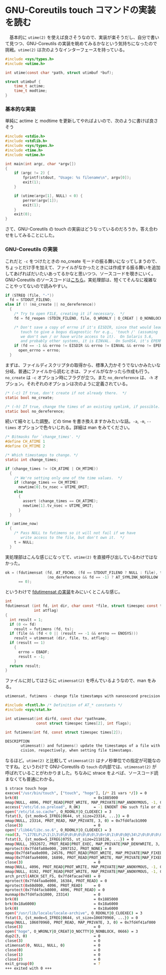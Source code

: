 GNU-Coreutils touch コマンドの実装を読む
===

　基本的に `utime(2)` を使えば良さそうなので、実装が楽そうだし、自分で書いて見つつ、GNU-Coreutils の実装を眺めてみるかなという気持ちになったので挑戦。`utime(2)` は次のようなインターフェースを持っている。

```c
#include <sys/types.h>
#include <utime.h>

int utime(const char *path, struct utimbuf *buf);

struct utimbuf {
    time_t actime;
    time_t modtime;
}
```

### 基本的な実装

単純に actime と modtime を更新してやればよいので、次のように書けば良さそう

```c
#include <stdio.h>
#include <stdlib.h>
#include <sys/types.h>
#include <time.h>
#include <utime.h>

int main(int argc, char *argv[])
{
    if (argc != 2) {
        fprintf(stdout, "Usage: %s filename\n", argv[0]);
        exit(1);
    }

    if (utime(argv[1], NULL) < 0) {
        perror(argv[1]);
        exit(1);
    }
    exit(0);
}
```

さて、GNU-Coreutils の touch の実装はどうなっているのだろうか。答え合わせをしてみることにした。


### GNU-Coreutils の実装

これだと `-c` をつけたときの no_create モードの振る舞いになってしまうので、ちょっとだけ手を加えて、ファイルがなかったときには作成する振る舞いを追加してあげればだいたいあってるかなと思いつつ、ソースコードを覗きにいく。GNU-Coreutils のソースコードは[こちら](https://github.com/Coreutils/Coreutils/blob/master/src/touch.c#L122-L204)。実処理部は、短くてそんなに複雑なことやってないので読みやすい。

```c
if (STREQ (file, "-"))
  fd = STDOUT_FILENO;
else if (! (no_create || no_dereference))
  {
    /* Try to open FILE, creating it if necessary.  */
    fd = fd_reopen (STDIN_FILENO, file, O_WRONLY | O_CREAT | O_NONBLOCK | O_NOCTTY, MODE_RW_UGO);

    /* Don't save a copy of errno if it's EISDIR, since that would lead
       touch to give a bogus diagnostic for e.g., 'touch /' (assuming
       we don't own / or have write access to it).  On Solaris 5.6,
       and probably other systems, it is EINVAL.  On SunOS4, it's EPERM.  */
    if (fd == -1 && errno != EISDIR && errno != EINVAL && errno != EPERM)
      open_errno = errno;
  }
```

まずは、ファイルディスクリプタの取得から、標準入力かそうでないかみたいな分岐。普通にファイルから読むときは、ファイルがなかったら作成も行う。`no_create` は `-c` オプション時にフラグが立つ。また `no_dereference` は、`-h` オプション。それぞれのオプションは次のように定義されている。

```c
/* (-c) If true, don't create if not already there.  */
static bool no_create;

/* (-h) If true, change the times of an existing symlink, if possible.  */
static bool no_dereference;
```

続いて細々とした調整。どの time を書き換えますかみたいな話。`-a`, `-m`, `--times` オプションで色々いじれる。詳細は man をみてください。

```c
/* Bitmasks for `change_times'. */
#define CH_ATIME 1
#define CH_MTIME 2

/* Which timestamps to change. */
static int change_times;

if (change_times != (CH_ATIME | CH_MTIME))
  {
    /* We're setting only one of the time values.  */
    if (change_times == CH_MTIME)
      newtime[0].tv_nsec = UTIME_OMIT;
    else
      {
        assert (change_times == CH_ATIME);
        newtime[1].tv_nsec = UTIME_OMIT;
      }
  }

if (amtime_now)
  {
    /* Pass NULL to futimens so it will not fail if we have
       write access to the file, but don't own it.  */
    t = NULL;
  }
```

実処理部はこんな感じになってて、`utime(2)` を直接呼び出しているわけではなかった。

```c
ok = (fdutimensat (fd, AT_FDCWD, (fd == STDOUT_FILENO ? NULL : file), t,
                   (no_dereference && fd == -1) ? AT_SYMLINK_NOFOLLOW : 0)
      == 0);
```

というわけで [fdutimensat の実装](https://github.com/Coreutils/gnulib/blob/master/lib/fdutimensat.c)をみにいくとこんな感じ。

```c
int
fdutimensat (int fd, int dir, char const *file, struct timespec const ts[2],
             int atflag)
{
  int result = 1;
  if (0 <= fd)
    result = futimens (fd, ts);
  if (file && (fd < 0 || (result == -1 && errno == ENOSYS)))
    result = utimensat (dir, file, ts, atflag);
  if (result == 1)
    {
      errno = EBADF;
      result = -1;
    }
  return result;
}
```

ファイルに対してはさらに `utimensat(2)` を呼んでいるようなので、man をみる。

```c
utimensat, futimens - change file timestamps with nanosecond precision

#include <fcntl.h> /* Definition of AT_* constants */
#include <sys/stat.h>

int utimensat(int dirfd, const char *pathname,
              const struct timespec times[2], int flags);

int futimens(int fd, const struct timespec times[2]);

DESCRIPTION
       utimensat() and futimens() update the timestamps of a file with nanosecond precision.  This contrasts with the historical utime(2) and utimes(2), which permit only second and microsecond pre‐
       cision, respectively, when setting file timestamps.
```

なるほど。`utime(2)` と比較して `utimensat(2)` はナノ秒単位での指定が可能なのですね。というわけで GNU-Coreutils の `touch` の内部では、`utimensat(2)` が呼ばれていることがわかりました。ちなみに strace をよべば、ソースコード読まなくても普通にわかる。

```sh
$ strace touch hoge
execve("/usr/bin/touch", ["touch", "hoge"], [/* 21 vars */]) = 0
brk(0)                                  = 0x1885000
mmap(NULL, 4096, PROT_READ|PROT_WRITE, MAP_PRIVATE|MAP_ANONYMOUS, -1, 0) = 0x7fd4facb7000
access("/etc/ld.so.preload", R_OK)      = -1 ENOENT (No such file or directory)
open("/etc/ld.so.cache", O_RDONLY|O_CLOEXEC) = 3
fstat(3, {st_mode=S_IFREG|0644, st_size=23314, ...}) = 0
mmap(NULL, 23314, PROT_READ, MAP_PRIVATE, 3, 0) = 0x7fd4facb1000
close(3)                                = 0
open("/lib64/libc.so.6", O_RDONLY|O_CLOEXEC) = 3
read(3, "\177ELF\2\1\1\3\0\0\0\0\0\0\0\0\3\0>\0\1\0\0\0@\34\2\0\0\0\0\0"..., 832) = 832
fstat(3, {st_mode=S_IFREG|0755, st_size=2118128, ...}) = 0
mmap(NULL, 3932672, PROT_READ|PROT_EXEC, MAP_PRIVATE|MAP_DENYWRITE, 3, 0) = 0x7fd4fa6d8000
mprotect(0x7fd4fa88e000, 2097152, PROT_NONE) = 0
mmap(0x7fd4faa8e000, 24576, PROT_READ|PROT_WRITE, MAP_PRIVATE|MAP_FIXED|MAP_DENYWRITE, 3, 0x1b6000) = 0x7fd4faa8e000
mmap(0x7fd4faa94000, 16896, PROT_READ|PROT_WRITE, MAP_PRIVATE|MAP_FIXED|MAP_ANONYMOUS, -1, 0) = 0x7fd4faa94000
close(3)                                = 0
mmap(NULL, 4096, PROT_READ|PROT_WRITE, MAP_PRIVATE|MAP_ANONYMOUS, -1, 0) = 0x7fd4facb0000
mmap(NULL, 8192, PROT_READ|PROT_WRITE, MAP_PRIVATE|MAP_ANONYMOUS, -1, 0) = 0x7fd4facae000
arch_prctl(ARCH_SET_FS, 0x7fd4facae740) = 0
mprotect(0x7fd4faa8e000, 16384, PROT_READ) = 0
mprotect(0x60d000, 4096, PROT_READ)     = 0
mprotect(0x7fd4facb8000, 4096, PROT_READ) = 0
munmap(0x7fd4facb1000, 23314)           = 0
brk(0)                                  = 0x1885000
brk(0x18a6000)                          = 0x18a6000
brk(0)                                  = 0x18a6000
open("/usr/lib/locale/locale-archive", O_RDONLY|O_CLOEXEC) = 3
fstat(3, {st_mode=S_IFREG|0644, st_size=106070960, ...}) = 0
mmap(NULL, 106070960, PROT_READ, MAP_PRIVATE, 3, 0) = 0x7fd4f41af000
close(3)                                = 0
open("hoge", O_WRONLY|O_CREAT|O_NOCTTY|O_NONBLOCK, 0666) = 3
dup2(3, 0)                              = 0
close(3)                                = 0
utimensat(0, NULL, NULL, 0)             = 0
close(0)                                = 0
close(1)                                = 0
close(2)                                = 0
exit_group(0)                           = ?
+++ exited with 0 +++
```
